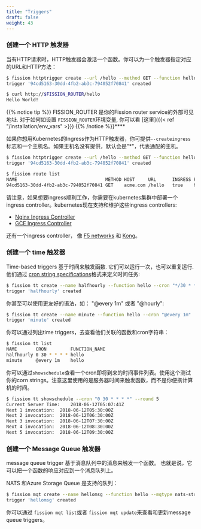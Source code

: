 ```yaml
---
title: "Triggers"
draft: false
weight: 43
---
```


### 创建一个 HTTP 触发器

当有HTTP请求时，HTTP触发器会激活一个函数。你可以为一个触发器指定对应的URL和HTTP方法：

``` bash
$ fission httptrigger create --url /hello --method GET --function hello
trigger '94cd5163-30dd-4fb2-ab3c-794052f70841' created

$ curl http://$FISSION_ROUTER/hello
Hello World!
```

{{% notice tip %}} 
FISSION_ROUTER 是你的Fission router service的外部可见地址.  对于如何如设置
`FISSION_ROUTER`环境变量, 你可以看 [这里]({{< ref "/installation/env_vars" >}})
{{% /notice %}}****



如果你想用Kubernetes的Ingress作为HTTP触发器，你可提供`--createingress`标志和一个主机名。如果主机名没有提供，默认会是"*"，代表通配的主机。

```  bash
$ fission httptrigger create --url /hello --method GET --function hello --createingress --host acme.com
trigger '94cd5163-30dd-4fb2-ab3c-794052f70841' created

$ fission route list
NAME                                 METHOD HOST     URL      INGRESS FUNCTION_NAME
94cd5163-30dd-4fb2-ab3c-794052f70841 GET    acme.com /hello   true    hello
```



请注意，如果想要ingress顺利工作，你需要在kubernetes集群中部署一个ingress controller。kubernetes现在支持和维护这些ingress controllers:

- [Nginx Ingress Controller](https://github.com/kubernetes/ingress-nginx)
- [GCE Ingress Controller](https://github.com/kubernetes/ingress-gce)

还有一个ingress controller， 像 [F5 networks](http://clouddocs.f5.com/products/connectors/k8s-bigip-ctlr/v1.5/) 和 [Kong](https://konghq.com/blog/kubernetes-ingress-controller-for-kong/)。



### 创建一个 time 触发器

Time-based triggers 基于时间来触发函数.  它们可以运行一次，也可以重复运行.  他们通过 [cron string
specifications](https://en.wikipedia.org/wiki/Cron)格式来定义时间任务:

``` bash
$ fission tt create --name halfhourly --function hello --cron "*/30 * * * *"
trigger 'halfhourly' created
```

你甚至可以使用更友好的语法，如： "@every 1m" 或者 "@hourly":

``` bash
$ fission tt create --name minute --function hello --cron "@every 1m"
trigger 'minute' created
```

你可以通过列出time triggers，去查看他们关联的函数和cron字符串：

``` bash
$ fission tt list
NAME       CRON         FUNCTION_NAME
halfhourly 0 30 * * * * hello
minute     @every 1m    hello
```

你可以通过`showschedule`查看一个cron即将到来的时间事件列表。使用这个测试你的corn strings。注意这里使用的是服务器时间来触发函数，而不是你便携计算机的时间。

``` bash
$ fission tt showschedule --cron "0 30 * * * *" --round 5
Current Server Time: 	2018-06-12T05:07:41Z
Next 1 invocation: 	2018-06-12T05:30:00Z
Next 2 invocation: 	2018-06-12T06:30:00Z
Next 3 invocation: 	2018-06-12T07:30:00Z
Next 4 invocation: 	2018-06-12T08:30:00Z
Next 5 invocation: 	2018-06-12T09:30:00Z
```

### 创建一个 Message Queue 触发器

message queue trigger 基于消息队列中的消息来触发一个函数。 也就是说，它可以把一个函数的响应对应到一个消息队列上。

NATS 和Azure Storage Queue 是支持的队列：

``` bash
$ fission mqt create --name hellomsg --function hello --mqtype nats-streaming --topic newfile --resptopic newfileresponse 
trigger 'hellomsg' created
```

你可以通过 `fission mqt list`或者 `fission mqt update`来查看和更新message queue triggers。